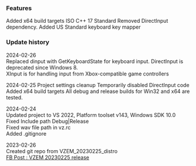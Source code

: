 ### Features
Added x64 build targets
ISO C++ 17 Standard
Removed DirectInput dependency.
Added US Standard keyboard key mapper


### Update history
2024-02-26  
Replaced dinput with GetKeyboardState for keyboard input. DirectInput is deprecated since Windows 8.  
XInput is for handling input from Xbox-compatible game controllers  

2024-02-25 
Project settings cleanup
Temporarily disabled DirectInput code
Added x64 build targets
All debug and release builds for Win32 and x64 are tested.

2024-02-24  
Updated project to VS 2022, Platform toolset v143, Windows SDK 10.0  
Fixed Include path Debug|Release  
Fixed wav file path in vz.rc  
Added .gitignore  

2023-02-26  
Created git repo from VZEM_20230225_distro  
[FB Post : VZEM 20230225 release](https://www.facebook.com/groups/4609469943/posts/10151784235744944/)  